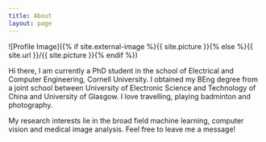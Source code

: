 ```yaml
---
title: About
layout: page
---
```

![Profile Image]({% if site.external-image %}{{ site.picture }}{% else %}{{ site.url }}/{{ site.picture }}{% endif %})

<p>Hi there, I am currently a PhD student in the school of Electrical and Computer Engineering, Cornell University. I obtained my BEng degree from a joint school between University of Electronic Science and Technology of China and University of Glasgow. I love travelling, playing badminton and photography.</p>

<p>My research interests lie in the broad field machine learning, computer vision and medical image analysis. Feel free to leave me a message!</p>


<ul>
<!-- 	<li><a href="https://github.com/">Lorem Lorem</a></li> -->
</ul>
